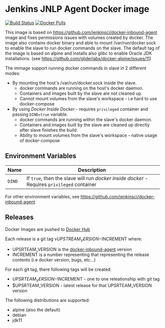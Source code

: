 # Jenkins JNLP Agent Docker image

[![Build Status](https://travis-ci.org/odavid/jenkins-jnlp-slave.svg?branch=master)](https://travis-ci.org/odavid/jenkins-jnlp-slave)
[![Docker Pulls](https://img.shields.io/docker/pulls/odavid/jenkins-jnlp-slave.svg)](https://hub.docker.com/r/odavid/jenkins-jnlp-slave/)

This image is based on https://github.com/jenkinsci/docker-inbound-agent image and fixes permissions issues with volumes created by docker.
The image also contains docker binary and able to mount /var/run/docker.sock to enable the slave to run docker commands on the slave.
The default tag of the image is based on alpine and installs also glibc to enable Oracle JDK installations. (see https://github.com/gliderlabs/docker-alpine/issues/11)

The immage support running docker commands in slave in 2 different modes:

* By mounting the host's /var/run/docker.sock inside the slave.
  * docker commands are running on the host's docker daemon.
  * Containers and images built by the slave are not cleaned up.
  * Cannot mount volumes from the slave's workspace - i.e hard to use docker-compose
* By using *Docker Inside Docker* - requires `privileged` container and passing `DIND=true` variable.
  * docker commands are running within the slave's docker daemon.
  * Containers and images built by the slave are cleaned up directly after slave finishes the build.
  * Ability to mount volumes from the slave's workspace - native usage of docker-compose

## Environment Variables

|Name|Description|
-----|------------
`DIND` | If `true`, then the slave will run *docker inside docker* - Requires `privileged` container

For other environment variables, see https://github.com/jenkinsci/docker-inbound-agent

## Releases
Docker Images are pushed to [Docker Hub](https://hub.docker.com/r/odavid/jenkins-jnlp-slave/)

Each release is a git tag v$UPSTREAM_VERSION-$INCREMENT where:

* UPSRTEAM_VERSION is the [docker-inbound-agent](https://github.com/jenkinsci/docker-inbound-agent) version
* INCREMENT is a number representing that representing the release contents (i.e docker version, bugs, etc...)

For each git tag, there following tags will be created:
* $UPSRTEAM_VERSION-$INCREMENT - one to one releationship with git tag
* $UPSRTEAM_VERSION - latest release for that UPSRTEAM_VERSION version

The following distributions are supported:
* alpine (also the default)
* debian
* jdk11